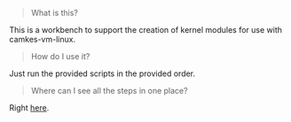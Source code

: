 > What is this?

This is a workbench to support the creation of kernel modules for use with camkes-vm-linux.

> How do I use it?

Just run the provided scripts in the provided order.

> Where can I see all the steps in one place?

Right [here](https://github.com/NeisesResearch/vm_measure/wiki/seL4Config).


